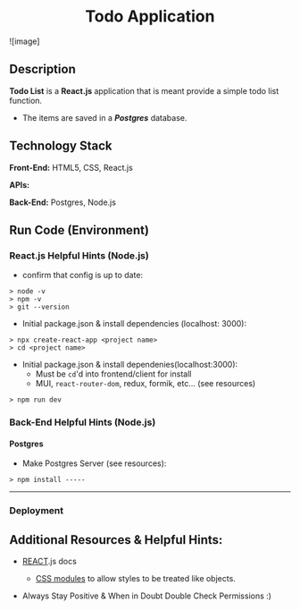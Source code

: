 <h1 align="center">Todo Application</h1>

![image]
## Description
**Todo List** is a **React.js** application that is meant provide a simple todo list function. 
- The items are saved in a ***Postgres*** database. 


## Technology Stack
**Front-End:** HTML5, CSS, React.js

**APIs:**   

**Back-End:**  Postgres, Node.js


## Run Code (Environment)
### React.js Helpful Hints (Node.js)
- confirm that config is up to date:

```
> node -v
> npm -v
> git --version
```

- Initial package.json & install dependencies (localhost: 3000):
```
> npx create-react-app <project name>
> cd <project name>
```
- Initial package.json & install dependenies(localhost:3000):
    - Must be `cd`'d into frontend/client for install
    - MUI, `react-router-dom`, redux, formik, etc... (see resources)
```
> npm run dev
```

### Back-End Helpful Hints (Node.js)
#### Postgres
- Make Postgres Server (see resources):
```
> npm install -----
```

--------------------------------------------------
### Deployment


## Additional Resources & Helpful Hints:
- [REACT](https://react.dev/).js docs
    - [CSS modules](https://create-react-app.dev/docs/adding-a-css-modules-stylesheet/) to allow styles to be treated like objects.

- Always Stay Positive & When in Doubt Double Check Permissions :) 
